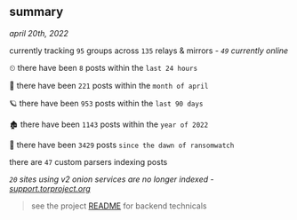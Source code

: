 
## summary
_april 20th, 2022_

currently tracking `95` groups across `135` relays & mirrors - _`49` currently online_

⏲ there have been `8` posts within the `last 24 hours`

🦈 there have been `221` posts within the `month of april`

🪐 there have been `953` posts within the `last 90 days`

🏚 there have been `1143` posts within the `year of 2022`

🦕 there have been `3429` posts `since the dawn of ransomwatch`

there are `47` custom parsers indexing posts

_`20` sites using v2 onion services are no longer indexed - [support.torproject.org](https://support.torproject.org/onionservices/v2-deprecation/)_

> see the project [README](https://github.com/thetanz/ransomwatch#ransomwatch--) for backend technicals
